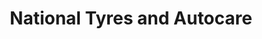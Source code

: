 ---
title: "National Tyres and Autocare"
url: /chelmsford/national-tyres-and-autocare/
shop: Autowerkstatt
---